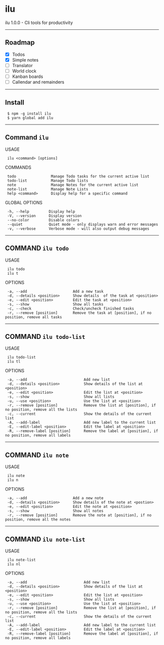 # ilu

ilu 1.0.0 - Cli tools for productivity

---
## Roadmap
- [X] Todos
- [X] Simple notes
- [ ] Translator
- [ ] World clock
- [ ] Kanban boards
- [ ] Callendar and remainders
---
## Install
     $ npm -g install ilu
     $ yarn global add ilu
---
## Command `ilu`

USAGE

     ilu <command> [options]

COMMANDS

     todo                Manage Todo tasks for the current active list
     todo-list           Manage Todo lists
     note                Manage Notes for the current active list
     note-list           Manage Note Lists
     help <command>      Display help for a specific command

GLOBAL OPTIONS

     -h, --help         Display help
     -V, --version      Display version
     --no-color         Disable colors
     --quiet            Quiet mode - only displays warn and error messages
     -v, --verbose      Verbose mode - will also output debug messages
---
## COMMAND `ilu todo`

USAGE

     ilu todo
     ilu t

OPTIONS

     -a, --add                     Add a new task
     -d, --details <position>      Show details  of the task at <position>
     -e, --edit <position>         Edit the task at <position>
     -s, --show                    Show all tasks
     -c, --check                   Check/uncheck finished tasks
     -r, --remove [position]       Remove the task at [position], if no position, remove all tasks
---
## COMMAND `ilu todo-list`

 USAGE

     ilu todo-list 
     ilu tl

   OPTIONS

     -a, --add                          Add new list                                                             
     -d, --details <position>           Show details of the list at <position>                                   
     -e, --edit <position>              Edit the list at <position>                                              
     -s, --show                         Show all lists                                                           
     -u, --use <position>               Use the list at <position>                                               
     -r, --remove [position]            Remove the list at [position], if no position, remove all the lists      
     -c, --current                      Show the details of the current list                                     
     -A, --add-label                    Add new label to the current list                                        
     -E, --edit-label <position>        Edit the label at <position>                                             
     -R, --remove-label [position]      Remove the label at [position], if no position, remove all labels   
---
## COMMAND `ilu note`

USAGE

     ilu note 
     ilu n

   OPTIONS

     -a, --add                     Add a new note                                                           
     -d, --details <position>      Show details of the note at <postion>                                    
     -e, --edit <position>         Edit the note at <position>                                              
     -s, --show                    Show all notes                                                           
     -r, --remove [position]       Remove the note at [position], if no position, remove all the notes   
---
## COMMAND `ilu note-list`

USAGE

     ilu note-list 
     ilu nl

   OPTIONS

     -a, --add                          Add new list                                                             
     -d, --details <position>           Show details of the list at <position>                                   
     -e, --edit <position>              Edit the list at <position>                                              
     -s, --show                         Show all lists                                                           
     -u, --use <position>               Use the list at <position>                                               
     -r, --remove [position]            Remove the list at [position], if no position, remove all the lists      
     -c, --current                      Show the details of the current list                                     
     -A, --add-label                    Add new label to the current list                                        
     -E, --edit-label <position>        Edit the label at <position>                                             
     -R, --remove-label [position]      Remove the label at [position], if no position, remove all labels   
